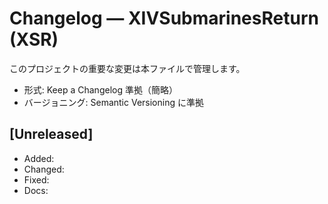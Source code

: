 # Changelog — XIVSubmarinesReturn (XSR)

このプロジェクトの重要な変更は本ファイルで管理します。
- 形式: Keep a Changelog 準拠（簡略）
- バージョニング: Semantic Versioning に準拠

## [Unreleased]
- Added:
- Changed:
- Fixed:
- Docs:

